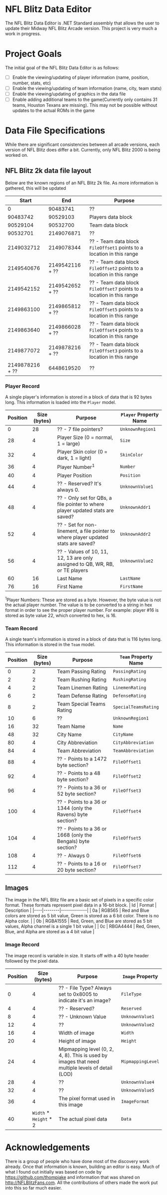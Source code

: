 # NFL Blitz Data Editor
The NFL Blitz Data Editor is .NET Standard assembly  that allows the user to update their Midway NFL Blitz Arcade version.  This project is very much a work in progress.

# Project Goals
The initial goal of the NFL Blitz Data Editor is as follows:
- [ ] Enable the viewing/updating of player information (name, position, number, stats, etc)
- [ ] Enable the viewing/updating of team information (name, city, team stats)
- [ ] Enable the viewing/updating of graphics in the data file
- [ ] Enable adding additional teams to the game(Currently only contains 31 teams, Houston Texans are missing).  This may not be possible without updates to the actual ROMs in the game

# Data File Specifications
While there are significant consistencies between all arcade versions, each version of NFL Blitz does differ a bit.  Currently, only NFL Blitz 2000 is being worked on.

## NFL Blitz 2k data file layout
Below are the known regions of an NFL Blitz 2k file.  As more information is gathered, this will be updated

| Start | End | Purpose |
|-------|-----|---------|
| 0 | 90483741 | ?? |
| 90483742 | 90529103 | Players data block |
| 90529104 | 90532700 | Team data block |
| 90532701 | 2149076871 | ?? |
| 2149032712 | 2149078344 | ?? - Team data block `FileOffset1` points to a location in this range |
| 2149540676 | 2149542116 + ?? | ?? - Team data block `FileOffset2` points to a location in this range |
| 2149542152 | 2149542652 + ?? | ?? - Team data block `FileOffset7` points to a location in this range |
| 2149863100 | 2149865812 + ?? | ?? - Team data block `FileOffset5` points to a location in this range |
| 2149863640 | 2149866028 + ?? | ?? - Team data block `FileOffset4` points to a location in this range |
| 2149877072 | 2149878216 + ?? | ?? - Team data block `FileOffset3` points to a location in this range |
| 2149878216 + ?? | 6448619520 | ?? |

### Player Record
A single player's information is stored in a block of data that is 92 bytes long.  This information is loaded into the `Player` model.

| Position | Size (bytes) | Purpose | `Player` Property Name |
|----------|--------------|---------|---------------|
| 0 | 28 | ?? - 7 file pointers? | `UnknownRegion1` |
| 28 | 4 | Player Size (0 = normal, 1 = large) | `Size` |
| 32 | 4 | Player Skin color (0 = dark, 1 = light) | `SkinColor` |
| 36 | 4 | Player Number<sup>1</sup> | `Number` |
| 40 | 4 | Player Position | `Position` |
| 44 | 4 | ?? - Reserved?  It's always 0. | `UnknownValue1` |
| 48 | 4 | ?? - Only set for QBs, a file pointer to where player updated stats are saved? | `UnknownAddr1` |
| 52 | 4 | ?? - Set for non-linement, a file pointer to where player updated stats are saved? | `UnknownAddr2` |
| 56 | 4 | ?? - Values of 10, 11, 12, 13 are only assigned to QB, WR, RB, or TE players | `UnknownValue2` |
| 60 | 16 | Last Name | `LastName` |
| 76 | 16 | First Name | `FirstName` |

<sup>1</sup>Player Numbers:  These are stored as a byte.  However, the byte value is not the actual player number.  The value is to be converted to a string in hex format in order to see the proper player number.  For example:  player #16 is stored as byte value 22, which converted to hex, is 16.

### Team Record
A single team's information is stored in a block of data that is 116 bytes long.  This information is stored in the `Team` model.

| Position | Size (bytes) | Purpose | `Team` Property Name |
|----------|--------------|---------|----------------------|
| 0 | 2 | Team Passing Rating | `PassingRating` |
| 2 | 2 | Team Rushing Rating | `RushingRating` |
| 4 | 2 | Team Linemen Rating | `LinemenRating` |
| 6 | 2 | Team Defense Rating | `DefenseRating` |
| 8 | 2 | Team Special Teams Rating | `SpecialTeamsRating` |
| 10 | 6 | ?? | `UnknownRegion1` |
| 16 | 32 | Team Name | `Name` |
| 48 | 32 | City Name | `CityName` |
| 80 | 4 | City Abbreviation | `CityAbbreviation` |
| 84 | 4 | Team Abbreviation | `TeamAbbreviation` |
| 88 | 4 | ?? - Points to a 1472 byte section? | `FileOffset1` |  
| 92 | 4 | ?? - Points to a 48 byte section? | `FileOffset2` |  
| 96 | 4 | ?? - Points to a 36 or 52 byte section? | `FileOffset3` |  
| 100 | 4 | ?? - Points to a 36 or 1344 (only the Ravens) byte section? | `FileOffset4` |
| 104 | 4 | ?? - Points to a 36 or 1668 (only the Bengals) byte section? | `FileOffset5` |
| 108 | 4 | ?? - Always 0 | `FileOffset6` |
| 112 | 4 | ?? - Points to a 16 or 20 byte section? | `FileOffset7` |

## Images
The image in the NFL Blitz file are a basic set of pixels in a specific color format.  These formats represent pixel 
data in a 16-bit block.
| Id | Format | Description |
|----|--------|-------------|
| 0a | RGB565 | Red and Blue colors are stored as 5 bit value, Green is stored as a 6 bit color.  There is no Alpha color. |
| 0b | RGBA1555 | Red, Green, and Blue are stored as 5 bit values, Alpha channel is a single 1 bit value |
| 0c | RBGA4444 | Red, Green, Blue, and Alpha are stored as a 4 bit value |

### Image Record
The image record is variable in size.  It starts off with a 40 byte header followed by the pixel data.

| Position | Size (bytes) | Purpose | `Image` Property |
|----------|--------------|---------|------------------|
| 0 | 4 | ?? - File Type? Always set to 0x8005 to indicate it's an image? | `FileType`|
| 4 | 4 | ?? - Reserved? | `Reserved` |
| 8 | 4 | ?? - Unknown Value | `UnknownValue1` |
| 12 | 4 | ?? | `UnknownValue2`
| 16 | 4 | Width of image | `Width` |
| 20 | 4 | Height of image | `Height` |
| 24 | 4 | Mipmapping level (0, 2, 4, 8).  This is used by images that need multiple levels of detail (LOD) | `MipmappingLevel` |
| 28 | 4 | ?? | `UnknownValue4` |
| 32 | 4 | ?? | `UnknownValue5` |
| 36 | 4 | The pixel format used in this image | `ImageFormat` |
| 40 | `Width` * `Height` * 2 | The actual pixel data | `Data` |

# Acknowledgements
There is a group of people who have done most of the discovery work already.  Once that information is known, building an editor is easy.  Much of what I found out initially was based on code by https://github.com/thompjake and information that was shared on http://NFLBlitzFans.com.  All the contributions of others made the work put into this so far much easier.